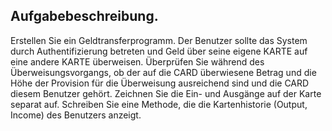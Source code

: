 ## Aufgabebeschreibung.
Erstellen Sie ein Geldtransferprogramm. Der Benutzer sollte das System durch Authentifizierung betreten und Geld über seine eigene KARTE auf eine andere KARTE überweisen.
Überprüfen Sie während des Überweisungsvorgangs, ob der auf die CARD überwiesene Betrag und die Höhe der Provision für die Überweisung ausreichend sind und die CARD diesem Benutzer gehört.
Zeichnen Sie die Ein- und Ausgänge auf der Karte separat auf. Schreiben Sie eine Methode, die die Kartenhistorie (Output, Income) des Benutzers anzeigt.
